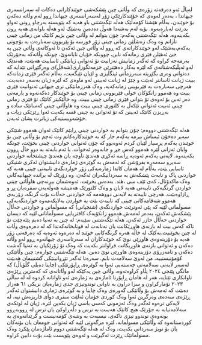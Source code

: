 لەپاڵ ئەو دەرفەتە زۆرەی کە وڵاتی چین پێشکەشی خوێندکارانی دەکات لە سەرانسەری جیهاندا ، بەدەر لەوەی کە خۆێندکارێکی زۆر لەسەرانسەری جیهاندا ڕوو لەم وڵاتە دەکەن بۆ خوێندن، بەڵام هێشتا کۆمەڵێک هەڵە تێگەشتنی باو هەیە کە پێویستە بەرچاو ڕونی تەواو بدرێت لەبارەیەوە.
بۆیە لەم بەشەدا هەوڵ دەدەین بەشێک لەو هەڵە باوانەی هەیە ڕون بکەینەوە.
هەڵە تێگەشتنی یەکەم: چۆن بتوانم لە وڵاتی چین بژیم کاتێک من زمانی چینی نازانم وە وەک زەشڵێن زمانی چینی زۆر قورسە بۆ پێربوون
سەبارەت بە بۆچونی یەکەم،بەشێک لەو خوێندکارانەی کە ڕوو لە وڵاتی چین ئەکەن تا ئەوکاتەی وڵاتی چین بە جێ ئەهێلن فێری زمانەکە نابن، چوونکە خۆیان نایانەوێ، چونکە
وڵاتەکە بەجۆرێک بەرمەجە کراوە کە ئەگەر زمانیش نەزانیت تۆ ئەتوانی ژیانێکی ئاساییت هەبێت، هەندێک لەو ئەپڵیکەشنانەی کە لێرە بەکار دەهێنرێن خزمەتگوزاری(شەقڵ)ی وەرگێڕانی تێدایە کە دەتوانی وەری بگێڕیتە سەرزمانی ئینگلیزی و لێیان تێبگەیت، بەڵام
ئەگەر فێری زمانەکە ببیت ژیانت ئاسانتر ئەبێت و چێژ لە ژیانت ئەبینی لەو ماوەی کە لێرە ژیان بەسەر دەبەیت. هەرچی سەبارەت بە فێربوینی زمانەکەیە، وەک هەرزمانێکی تری جیهانی ئەتوانیت فێری ببیت وە هەموو زانکۆکان
خولی فێربوونی زمانی چینی بۆ خوێندکار دەکەنەوە و یارمەتی دەر ئەبن بۆ ئەوەی تۆ بتوانی فێری زمانی چینی ببیت.
وە خاڵێکیتر کاتێک تۆ فێری زمانی چینی ئەبیت ئەتوانی تێکەڵ بە کلتوری چینی ببیت وە هاوڵاتی چینی کەسانێک سادە و بەڕیزن کاتێک ئەبینن کە تۆ ئەتوانی بە چینی قسە بکەیت ئەوا ڕێزێکی زیات و خۆشەویستیەکی زیاترت پشان ئەیەن.

هەلە تێگەشتنی دووەم: چۆن بتوانم بە خواردنی چینی ڕابێم کاتێک ئەوان هەموو شتێکی سەیر دەخۆن
ئیساش بیرمە یەکەم جار کە بە خوێندکارەکانم وت ئەچم بۆ وڵاتی چین بۆ خوێندن یەکەم پرسیار لێیان کردم ئەوەبوو کە چۆن ئەتوانی خواردنی چینی بخۆێت، چونکە وایان ئەزانی ڵێرە هەموو کەس جڕ و جانەوەر ئەخوات.
با ئەم بابەتە بە دوو خاڵ ڕوون بکەینەوە. لایەنی یەکەم ئەوەیە ڕاسە ئەکڕی هەندێ ناوچە یان هەندێ چیشتخانە خواردنی سەیرو سەمەرە بفرۆشن کە ئەمەش بە گوێرەی ژمارەی دانیشتوان ئەکری شتیکی ئاسایی بێت، بەڵام
لە هەمان کاتدا ژمارەیەکی زۆر خواردنگەی تایبەتی چینی هەیە کە خواردنی پاک و تابەت پێشکەش بە سەردانیکەران ئەکەن، وە زۆرێک لە براندە جیهانیەکانی وەک ماکدۆنال، کەی ئێف سی ،هتد. بەدەس بخرێت، ئەوەشمان بیرنەچی
هاوڵاتی چینی خواردن گرنگیەکی تایبەتی هەیە لایان و وەک کلتورێک هەمیشە هەوڵەیەن سفرەیان پڕ و ڕازاوەبێت. هەرچی تایبەتە بە لایەنی دووهەمە کە خواردنی حەڵات بۆت گرنگە، زۆربەی هەموو شەقامەکانی چینی کە تایبەت بێت بە خواردن
بەلایکەمەوە خواردنگەیەکی مسوڵمانی لێیە کە پێی ئەوترێت خواردنگەی (شنجیانی) کە مسوڵمانن و خواردنی حەڵاڵ پێشکەش ئەکەن، بەدەر لەمەش هەموو زانکۆیەک کافتریایی مسوڵمانانی لێیە کە دیسان خواردنی حەڵاڵ حازر ئەکەن.
هەڵە تێگەشتنی سێیەم: لە چین بە تەنیا دەبم
پێئەچێت تۆ تاکە کەس بیت لە بازنەی هاوڕێکانت یان تەنانەت لە قوتابخانەکەتدا کە لە دەرەوەی وڵات لە چین بخوێنیت.یەکێک لە خاڵە هەرە گرنگەکانی خوێند لە دەرەوە ئەوەیە کە دەرفەتی زۆر هەیە بۆ دۆزینەوەی هاوڕێی نوێ
کە خوێندکاران لە سەرتاسەری جیهانەوە ڕوو لەو وڵاتە دەکەن و ئەتوانی بازنەی هاوڕیکانت فراوانتر بکەیت کە وەک تۆ زۆرێکیان بە تەنیا گەشت دەکەن و تامەزرۆی دۆزینەوەی هاوڕێی نوێ دەبن. 
هەلە تێگەشتنی چوارەم: چین وڵاتێکی کۆمۆنیستییە، من لەوێ سەلامەت نابم.
سەرەتا ئەگەر تێڕوانینێکی گشتییمان هەبێت لەسەر لایەنی سەلامەتی جەستەیی ئەوا بە گوێرەی ڕاپۆرتێکی (چاینا دەیلی گڵۆباڵ) کە مانگی پێنجی ٢٠٢٤ پڵاو کراوەتەوە، وڵاتی چین یەکێکە لەو وڵاتانەی کە کەمترین ڕێژەی تاوانکاری تێتایە،
هەر لە هامان ڕاپۆرتا ئاماژەی بە ژمارەی ئەو تاوانانە کردوە لە لە ساڵی ٢٠٢٣ تۆمارکراون و سزا دراون بە تاوانی توندوتیژی جدی ژمارەیان نزیکی ٦١ هەزار دەبێت کە ئەمەش بۆ وڵاتێکی گەورەی وەک چاینا و بە گوێرەی ژماری دانیشتوان ئەگەر ڕێژەی سەدەی وەرگرین
ئەوا وەک کوردی خۆمان ئەلێت سفری دوای فاریزەش نیە. لە لایەکی ترەوە ئەگەر وەک ئەزمونی کەسی باسی ژیان بکەین لێرە، ژیان لە لوتکەی سەلامەتیایە بە جۆرێک هیچ کاتێک هەست بە ترس و دڵەڕاوکێ یان ترس لە ڕووبەڕوو بونەوەی توندوو تیژی ناکەی،
نیسبەت بە وشەی کۆمەنیست و گرێدانەوەی بە کوردستانەوە کە وڵاتێکی مسوڵمانە، لێرە مزگەوتی لێیە کە ئەتوانی جومعان یان بۆنەکان یان بۆ نویژ سەردانی بکەیت، وەک لە هەڵە تێگەشتنی دووم ئاماژەمان پێکرد وەک مسوڵمانێک ڕێزت ئەگیرێت و ئەوەی پێویست بێت بۆت دابین کراوە.
